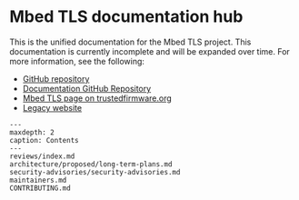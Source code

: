 # Mbed TLS documentation hub

This is the unified documentation for the Mbed TLS project.
This documentation is currently incomplete and will be expanded over time.
For more information, see the following:

* [GitHub repository](https://github.com/ARMmbed/mbedtls)
* [Documentation GitHub Repository](https://github.com/ARMmbed/mbedtls-docs)
* [Mbed TLS page on trustedfirmware.org](https://www.trustedfirmware.org/projects/mbed-tls/)
* [Legacy website](https://tls.mbed.org)

```{toctree}
---
maxdepth: 2
caption: Contents
---
reviews/index.md
architecture/proposed/long-term-plans.md
security-advisories/security-advisories.md
maintainers.md
CONTRIBUTING.md
```
